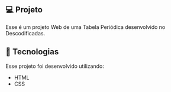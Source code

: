 ## 💻 Projeto
Esse é um projeto Web de uma Tabela Periódica desenvolvido no Descodificadas.

## 🚀 Tecnologias
Esse projeto foi desenvolvido utilizando:
- HTML
- CSS